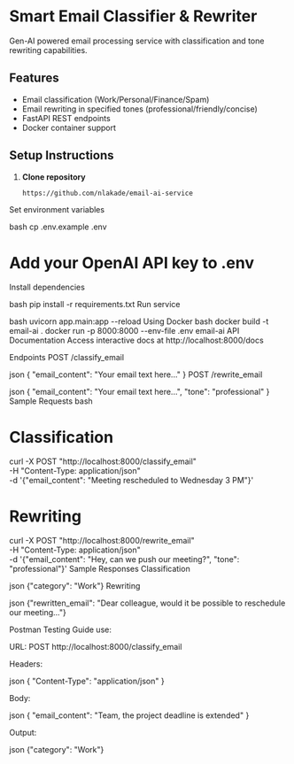 # Smart Email Classifier & Rewriter

Gen-AI powered email processing service with classification and tone rewriting capabilities.

## Features
- Email classification (Work/Personal/Finance/Spam)
- Email rewriting in specified tones (professional/friendly/concise)
- FastAPI REST endpoints
- Docker container support

## Setup Instructions

1. **Clone repository**
   ```bash
   https://github.com/nlakade/email-ai-service

Set environment variables

bash
cp .env.example .env
# Add your OpenAI API key to .env
Install dependencies

bash
pip install -r requirements.txt
Run service

bash
uvicorn app.main:app --reload
Using Docker
bash
docker build -t email-ai .
docker run -p 8000:8000 --env-file .env email-ai
API Documentation
Access interactive docs at http://localhost:8000/docs

Endpoints
POST /classify_email

json
{
  "email_content": "Your email text here..."
}
POST /rewrite_email

json
{
  "email_content": "Your email text here...",
  "tone": "professional"
}
Sample Requests
bash
# Classification
curl -X POST "http://localhost:8000/classify_email" \
  -H "Content-Type: application/json" \
  -d '{"email_content": "Meeting rescheduled to Wednesday 3 PM"}'

# Rewriting
curl -X POST "http://localhost:8000/rewrite_email" \
  -H "Content-Type: application/json" \
  -d '{"email_content": "Hey, can we push our meeting?", "tone": "professional"}'
Sample Responses
Classification

json
{"category": "Work"}
Rewriting

json
{"rewritten_email": "Dear colleague, would it be possible to reschedule our meeting..."}




Postman Testing Guide
use:

URL: POST http://localhost:8000/classify_email

Headers:

json
{
  "Content-Type": "application/json"
}


Body:

json
{
  "email_content": "Team, the project deadline is extended"
}

Output:


json
{"category": "Work"}
